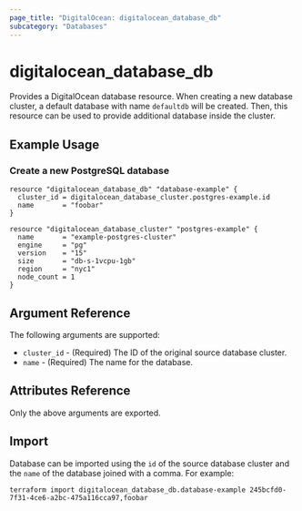 ```yaml
---
page_title: "DigitalOcean: digitalocean_database_db"
subcategory: "Databases"
---
```


# digitalocean\_database\_db

Provides a DigitalOcean database resource. When creating a new database cluster, a default database with name `defaultdb` will be created. Then, this resource can be used to provide additional database inside the cluster.

## Example Usage

### Create a new PostgreSQL database
```hcl
resource "digitalocean_database_db" "database-example" {
  cluster_id = digitalocean_database_cluster.postgres-example.id
  name       = "foobar"
}

resource "digitalocean_database_cluster" "postgres-example" {
  name       = "example-postgres-cluster"
  engine     = "pg"
  version    = "15"
  size       = "db-s-1vcpu-1gb"
  region     = "nyc1"
  node_count = 1
}
```

## Argument Reference

The following arguments are supported:

* `cluster_id` - (Required) The ID of the original source database cluster.
* `name` - (Required) The name for the database.

## Attributes Reference

Only the above arguments are exported.

## Import

Database can be imported using the `id` of the source database cluster
and the `name` of the database joined with a comma. For example:

```
terraform import digitalocean_database_db.database-example 245bcfd0-7f31-4ce6-a2bc-475a116cca97,foobar
```
